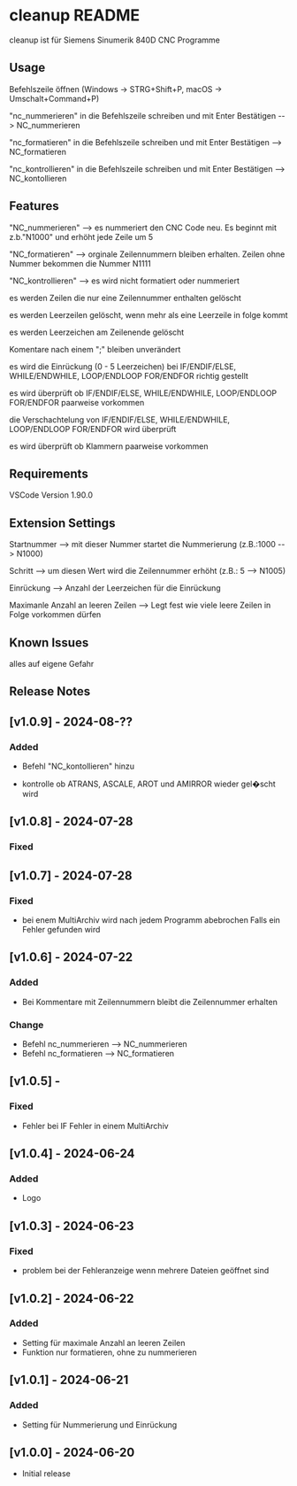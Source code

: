 # cleanup README

cleanup ist für Siemens Sinumerik 840D CNC Programme

## Usage

Befehlszeile öffnen (Windows -> STRG+Shift+P, macOS -> Umschalt+Command+P)

"nc_nummerieren" in die Befehlszeile schreiben und mit Enter Bestätigen --> NC_nummerieren

"nc_formatieren"  in die Befehlszeile schreiben und mit Enter Bestätigen --> NC_formatieren

"nc_kontrollieren" in die Befehlszeile schreiben und mit Enter Bestätigen --> NC_kontollieren

## Features

"NC_nummerieren" --> es nummeriert den CNC Code neu. Es beginnt mit z.b."N1000" und erhöht jede Zeile um 5

"NC_formatieren" --> orginale Zeilennummern bleiben erhalten. Zeilen ohne Nummer bekommen die Nummer N1111

"NC_kontrollieren" --> es wird nicht formatiert oder nummeriert

es werden Zeilen die nur eine Zeilennummer enthalten gelöscht

es werden Leerzeilen gelöscht, wenn mehr als eine Leerzeile in folge kommt

es werden Leerzeichen am Zeilenende gelöscht

Komentare nach einem ";" bleiben unverändert

es wird die Einrückung (0 - 5 Leerzeichen) bei IF/ENDIF/ELSE, WHILE/ENDWHILE, LOOP/ENDLOOP FOR/ENDFOR richtig gestellt

es wird überprüft ob IF/ENDIF/ELSE, WHILE/ENDWHILE, LOOP/ENDLOOP FOR/ENDFOR paarweise vorkommen

die Verschachtelung von IF/ENDIF/ELSE, WHILE/ENDWHILE, LOOP/ENDLOOP FOR/ENDFOR wird überprüft

es wird überprüft ob Klammern paarweise vorkommen

## Requirements

VSCode Version 1.90.0

## Extension Settings

Startnummer --> mit dieser Nummer startet die Nummerierung (z.B.:1000 --> N1000)

Schritt --> um diesen Wert wird die Zeilennummer erhöht (z.B.: 5 --> N1005)

Einrückung --> Anzahl der Leerzeichen für die Einrückung

Maximanle Anzahl an leeren Zeilen --> Legt fest wie viele leere Zeilen in Folge vorkommen dürfen

## Known Issues

alles auf eigene Gefahr

## Release Notes

## [v1.0.9] - 2024-08-??

### Added

- Befehl "NC_kontollieren" hinzu

- kontrolle ob ATRANS, ASCALE, AROT und AMIRROR wieder gel�scht wird

## [v1.0.8] - 2024-07-28

### Fixed

## [v1.0.7] - 2024-07-28

### Fixed

- bei enem MultiArchiv wird nach jedem Programm abebrochen Falls ein Fehler gefunden wird

## [v1.0.6] - 2024-07-22

### Added

- Bei Kommentare mit Zeilennummern bleibt die Zeilennummer erhalten

### Change

- Befehl nc_nummerieren --> NC_nummerieren
- Befehl nc_formatieren --> NC_formatieren

## [v1.0.5] -

### Fixed

- Fehler bei IF Fehler in einem MultiArchiv

## [v1.0.4] - 2024-06-24

### Added

- Logo

## [v1.0.3] - 2024-06-23

### Fixed

- problem bei der Fehleranzeige wenn mehrere Dateien geöffnet sind

## [v1.0.2] - 2024-06-22

### Added

- Setting für maximale Anzahl an leeren Zeilen
- Funktion nur formatieren, ohne zu nummerieren

## [v1.0.1] - 2024-06-21

### Added

- Setting für Nummerierung und Einrückung

## [v1.0.0] - 2024-06-20

- Initial release
